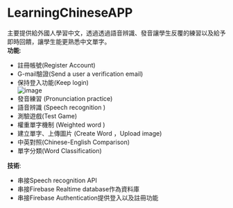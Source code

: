 # LearningChineseAPP

主要提供給外國⼈學習中⽂，透過透過語⾳辨識、發⾳讓學⽣反覆的練習以及給予即時回饋，讓學⽣能更熟悉中⽂單字。  
**功能**: 
* 註冊帳號(Register Account)  
* G-mail驗證(Send a user a verification email)  
* 保持登入功能(Keep login)    
![image](https://github.com/Kavo21/LearningChineseAPP/blob/master/login.png=60%)  
* 發音練習 (Pronunciation practice)  
* 語音辨識 (Speech recognition )   
* 測驗遊戲(Test Game)  
* 權重單字機制 (Weighted word )  
* 建立單字、上傳圖片 (Create Word ，Upload image)  
* 中英對照(Chinese-English Comparison)  
* 單字分類(Word Classification)  


**技術**:  
* 串接Speech recognition API  
* 串接Firebase Realtime database作為資料庫  
* 串接Firebase Authentication提供登⼊以及註冊功能  
